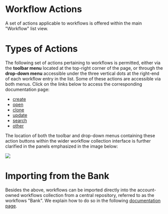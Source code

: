 # Workflow Actions

A set of actions applicable to workflows is offered within the main "Workflow" list view.

# Types of Actions

The following set of actions pertaining to workflows is permitted, either via the **toolbar menu** located at the top-right corner of the page, or through the **drop-down menu** accessible under the three vertical dots at the right-end of each workflow entry in the list. Some of these actions are accessible via both menus. Click on the links below to access the corresponding documentation page:

- [create](/workflows/actions/create.md)
- [open](/workflows/actions/open.md)
- [clone](/workflows/actions/clone.md)
- [update](/workflows/actions/updating-workflows.md)
- [search](/workflows/actions/searching.md)
- [other](/workflows/actions/other-actions.md)
                                          
The location of both the toolbar and drop-down menus containing these action buttons within the wider workflow collection interface is further clarified in the panels emphasized in the image below:
                                                                                                    
<img src="/images/workflow-actions-menus.png"/>

# Importing from the Bank

Besides the above, workflows can be imported directly into the account-owned workflows collection from a central repository, referred to as the workflows "Bank". We explain how to do so in the following [documentation page](workflow-bank.md). 
